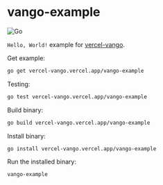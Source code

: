 # vango-example

![Go](https://github.com/LouisT/vango-example/workflows/Go/badge.svg)

`Hello, World!` example for [vercel-vango](https://vercel-vango.vercel.app/).

Get example:

```bash
go get vercel-vango.vercel.app/vango-example
```

Testing:

```bash
go test vercel-vango.vercel.app/vango-example
```

Build binary:

```bash
go build vercel-vango.vercel.app/vango-example
```

Install binary:

```bash
go install vercel-vango.vercel.app/vango-example
```

Run the installed binary:

```bash
vango-example
```
